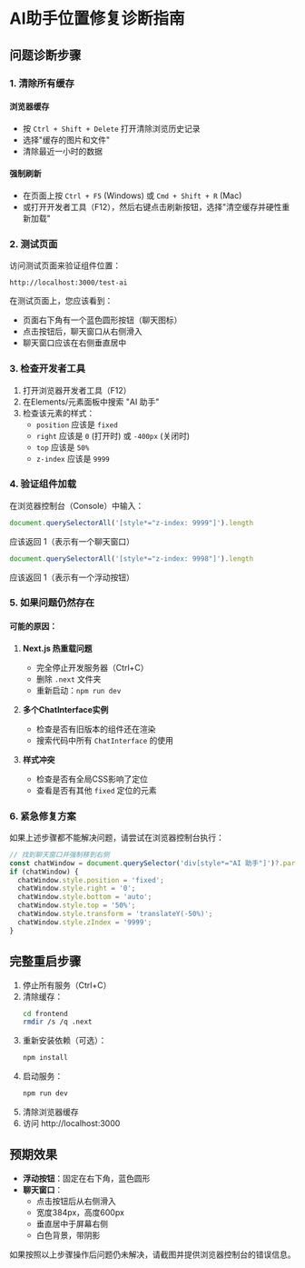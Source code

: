 # AI助手位置修复诊断指南

## 问题诊断步骤

### 1. 清除所有缓存

#### 浏览器缓存
- 按 `Ctrl + Shift + Delete` 打开清除浏览历史记录
- 选择"缓存的图片和文件"
- 清除最近一小时的数据

#### 强制刷新
- 在页面上按 `Ctrl + F5` (Windows) 或 `Cmd + Shift + R` (Mac)
- 或打开开发者工具（F12），然后右键点击刷新按钮，选择"清空缓存并硬性重新加载"

### 2. 测试页面

访问测试页面来验证组件位置：
```
http://localhost:3000/test-ai
```

在测试页面上，您应该看到：
- 页面右下角有一个蓝色圆形按钮（聊天图标）
- 点击按钮后，聊天窗口从右侧滑入
- 聊天窗口应该在右侧垂直居中

### 3. 检查开发者工具

1. 打开浏览器开发者工具（F12）
2. 在Elements/元素面板中搜索 "AI 助手"
3. 检查该元素的样式：
   - `position` 应该是 `fixed`
   - `right` 应该是 `0` (打开时) 或 `-400px` (关闭时)
   - `top` 应该是 `50%`
   - `z-index` 应该是 `9999`

### 4. 验证组件加载

在浏览器控制台（Console）中输入：
```javascript
document.querySelectorAll('[style*="z-index: 9999"]').length
```
应该返回 1（表示有一个聊天窗口）

```javascript
document.querySelectorAll('[style*="z-index: 9998"]').length
```
应该返回 1（表示有一个浮动按钮）

### 5. 如果问题仍然存在

#### 可能的原因：
1. **Next.js 热重载问题**
   - 完全停止开发服务器（Ctrl+C）
   - 删除 `.next` 文件夹
   - 重新启动：`npm run dev`

2. **多个ChatInterface实例**
   - 检查是否有旧版本的组件还在渲染
   - 搜索代码中所有 `ChatInterface` 的使用

3. **样式冲突**
   - 检查是否有全局CSS影响了定位
   - 查看是否有其他 `fixed` 定位的元素

### 6. 紧急修复方案

如果上述步骤都不能解决问题，请尝试在浏览器控制台执行：

```javascript
// 找到聊天窗口并强制移到右侧
const chatWindow = document.querySelector('div[style*="AI 助手"]')?.parentElement?.parentElement;
if (chatWindow) {
  chatWindow.style.position = 'fixed';
  chatWindow.style.right = '0';
  chatWindow.style.bottom = 'auto';
  chatWindow.style.top = '50%';
  chatWindow.style.transform = 'translateY(-50%)';
  chatWindow.style.zIndex = '9999';
}
```

## 完整重启步骤

1. 停止所有服务（Ctrl+C）
2. 清除缓存：
   ```bash
   cd frontend
   rmdir /s /q .next
   ```
3. 重新安装依赖（可选）：
   ```bash
   npm install
   ```
4. 启动服务：
   ```bash
   npm run dev
   ```
5. 清除浏览器缓存
6. 访问 http://localhost:3000

## 预期效果

- **浮动按钮**：固定在右下角，蓝色圆形
- **聊天窗口**：
  - 点击按钮后从右侧滑入
  - 宽度384px，高度600px
  - 垂直居中于屏幕右侧
  - 白色背景，带阴影

如果按照以上步骤操作后问题仍未解决，请截图并提供浏览器控制台的错误信息。 